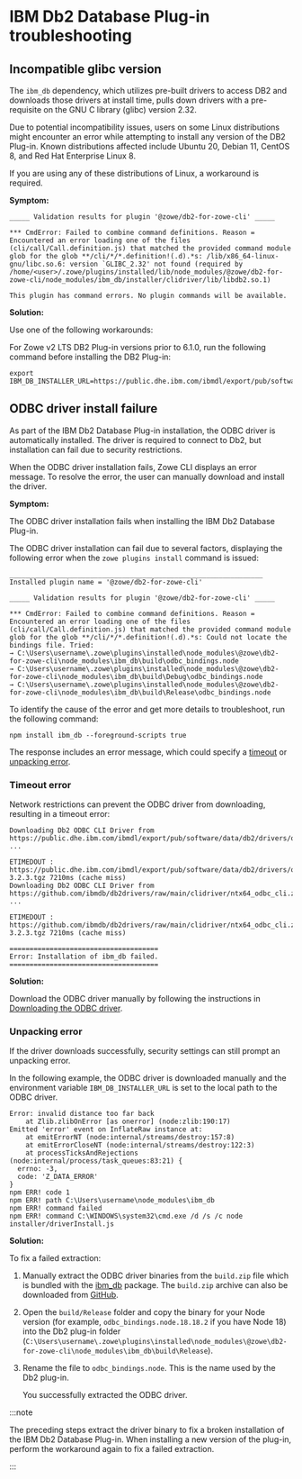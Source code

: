 # IBM Db2 Database Plug-in troubleshooting

## Incompatible glibc version

The `ibm_db` dependency, which utilizes pre-built drivers to access DB2 and downloads those drivers at install time, pulls down drivers with a pre-requisite on the GNU C library (glibc) version 2.32.

Due to potential incompatibility issues, users on some Linux distributions might encounter an error while attempting to install any version of the DB2 Plug-in. Known distributions affected include Ubuntu 20, Debian 11, CentOS 8, and Red Hat Enterprise Linux 8.

If you are using any of these distributions of Linux, a workaround is required.

**Symptom:**

```
_____ Validation results for plugin '@zowe/db2-for-zowe-cli' _____

*** CmdError: Failed to combine command definitions. Reason = Encountered an error loading one of the files (cli/call/Call.definition.js) that matched the provided command module glob for the glob **/cli/*/*.definition!(.d).*s: /lib/x86_64-linux-gnu/libc.so.6: version `GLIBC_2.32' not found (required by /home/<user>/.zowe/plugins/installed/lib/node_modules/@zowe/db2-for-zowe-cli/node_modules/ibm_db/installer/clidriver/lib/libdb2.so.1)

This plugin has command errors. No plugin commands will be available.

```

**Solution:**

Use one of the following workarounds:

For Zowe v2 LTS DB2 Plug-in versions prior to 6.1.0, run the following command before installing the DB2 Plug-in:

```
export IBM_DB_INSTALLER_URL=https://public.dhe.ibm.com/ibmdl/export/pub/software/data/db2/drivers/odbc_cli/v11.5.9 
```

## ODBC driver install failure

As part of the IBM Db2 Database Plug-in installation, the ODBC driver is automatically installed. The driver is required to connect to Db2, but installation can fail due to security restrictions.

When the ODBC driver installation fails, Zowe CLI displays an error message. To resolve the error, the user can manually download and install the driver.

**Symptom:**

The ODBC driver installation fails when installing the IBM Db2 Database Plug-in.

The ODBC driver installation can fail due to several factors, displaying the following error when the `zowe plugins install` command is issued:

```
_______________________________________________________________
Installed plugin name = '@zowe/db2-for-zowe-cli'

_____ Validation results for plugin '@zowe/db2-for-zowe-cli' _____

*** CmdError: Failed to combine command definitions. Reason = Encountered an error loading one of the files (cli/call/Call.definition.js) that matched the provided command module glob for the glob **/cli/*/*.definition!(.d).*s: Could not locate the bindings file. Tried:
→ C:\Users\username\.zowe\plugins\installed\node_modules\@zowe\db2-for-zowe-cli\node_modules\ibm_db\build\odbc_bindings.node
→ C:\Users\username\.zowe\plugins\installed\node_modules\@zowe\db2-for-zowe-cli\node_modules\ibm_db\build\Debug\odbc_bindings.node
→ C:\Users\username\.zowe\plugins\installed\node_modules\@zowe\db2-for-zowe-cli\node_modules\ibm_db\build\Release\odbc_bindings.node
```

To identify the cause of the error and get more details to troubleshoot, run the following command:

```
npm install ibm_db --foreground-scripts true
```

The response includes an error message, which could specify a [timeout](#timeout-error) or [unpacking error](#unpacking-error).

### Timeout error

Network restrictions can prevent the ODBC driver from downloading, resulting in a timeout error:

```
Downloading Db2 ODBC CLI Driver from https://public.dhe.ibm.com/ibmdl/export/pub/software/data/db2/drivers/odbc_cli/ntx64_odbc_cli.zip ...

ETIMEDOUT : https://public.dhe.ibm.com/ibmdl/export/pub/software/data/db2/drivers/odbc_cli/ntx64_odbc_cli.zipbm_db/-/ibm_db-3.2.3.tgz 7210ms (cache miss)
Downloading Db2 ODBC CLI Driver from https://github.com/ibmdb/db2drivers/raw/main/clidriver/ntx64_odbc_cli.zip ...

ETIMEDOUT : https://github.com/ibmdb/db2drivers/raw/main/clidriver/ntx64_odbc_cli.zipifactory/api/npm/npmjs/ibm_db/-/ibm_db-3.2.3.tgz 7210ms (cache miss)

=====================================
Error: Installation of ibm_db failed.
=====================================
```

**Solution:**

Download the ODBC driver manually by following the instructions in [Downloading the ODBC driver](../../user-guide/cli-db2plugin.md#downloading-the-odbc-driver).

### Unpacking error

If the driver downloads successfully, security settings can still prompt an unpacking error.

In the following example, the ODBC driver is downloaded manually and the environment variable `IBM_DB_INSTALLER_URL` is set to the local path to the ODBC driver.

```
Error: invalid distance too far back
    at Zlib.zlibOnError [as onerror] (node:zlib:190:17)
Emitted 'error' event on InflateRaw instance at:
    at emitErrorNT (node:internal/streams/destroy:157:8)
    at emitErrorCloseNT (node:internal/streams/destroy:122:3)
    at processTicksAndRejections (node:internal/process/task_queues:83:21) {
  errno: -3,
  code: 'Z_DATA_ERROR'
}
npm ERR! code 1
npm ERR! path C:\Users\username\node_modules\ibm_db
npm ERR! command failed
npm ERR! command C:\WINDOWS\system32\cmd.exe /d /s /c node installer/driverInstall.js
```

**Solution:**

To fix a failed extraction:

1. Manually extract the ODBC driver binaries from the `build.zip` file which is bundled with the [ibm_db](https://www.npmjs.com/package/ibm_db) package. The `build.zip` archive can also be downloaded from [GitHub](https://github.com/ibmdb/node-ibm_db/blob/master/build.zip).

2. Open the `build/Release` folder and copy the binary for your Node version (for example, `odbc_bindings.node.18.18.2` if you have Node 18) into the Db2 plug-in folder (`C:\Users\username\.zowe\plugins\installed\node_modules\@zowe\db2-for-zowe-cli\node_modules\ibm_db\build\Release`).

3. Rename the file to `odbc_bindings.node`. This is the name used by the Db2 plug-in.

    You successfully extracted the ODBC driver.

:::note

The preceding steps extract the driver binary to fix a broken installation of the IBM Db2 Database Plug-in. When installing a new version of the plug-in, perform the workaround again to fix a failed extraction.

:::
